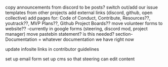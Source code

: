 copy announcements from discord to be posts?
switch out/add our issue templates from other projects 
add external links (discord, github, open collective)
add pages for: Code of Conduct, Contribute, Resources??, youtrack??, MVP Plans??, Github Project Boards?? 
move volunteer forms to website?? -currently in google forms (steering, discord mod, project manager)
move pastebin statement? is this needed?
section- Documentation = whatever documentation we have right now

update infosite links in contributor guidelines

set up email form
set up cms so that steering can edit content
